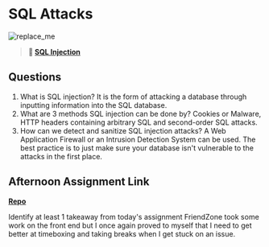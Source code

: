 # SQL Attacks

![replace_me](https://codeworks.blob.core.windows.net/public/assets/img/illustrations/placeholder.svg)

> **📖 [SQL Injection](https://codeworksacademy.com/fs-student-guide/resources/wk11/03-SQL-Injection)**

## Questions

1. What is SQL injection?
It is the form of attacking a database through inputting information into the SQL database.
2. What are 3 methods SQL injection can be done by?
Cookies or Malware, HTTP headers containing arbitrary SQL and second-order SQL attacks.
3. How can we detect and sanitize SQL injection attacks?
A Web Application  Firewall or  an Intrusion Detection System can be used. The best practice is to just make sure your database isn't vulnerable to the attacks in the first place.
## Afternoon Assignment Link

**[Repo](https://github.com/bcrossley712/FriendZone)**

Identify at least 1 takeaway from today's assignment
FriendZone took some work on the front end but I once again proved to myself that I need to get better at timeboxing and taking breaks when I get stuck on an issue.